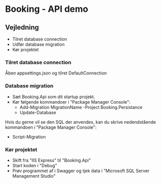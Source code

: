 ﻿# **Booking - API demo**

## Vejledning ##
- Tilret database connection
- Udfør database migration
- Kør projektet


### Tilret database connection ###
Åben appsettings.json og tilret DefaultConnection


### Database migration
- Sæt Booking.Api som dit startup projekt.
- Kør følgende kommandoer i "Package Manager Console":
  - Add-Migration MigrationName -Project Booking.Persistance
  - Update-Database

Hvis du gerne vil se den SQL der anvendes, kan du skrive nedendstående kommandoen i "Package Manager Console":
  - Script-Migration


### Kør projektet
- Skift fra "IIS Express" til "Booking.Api"
- Start koden i "Debug"
- Prøv programmet af i Swagger og tjek data i "Microsoft SQL Server Management Studio"
